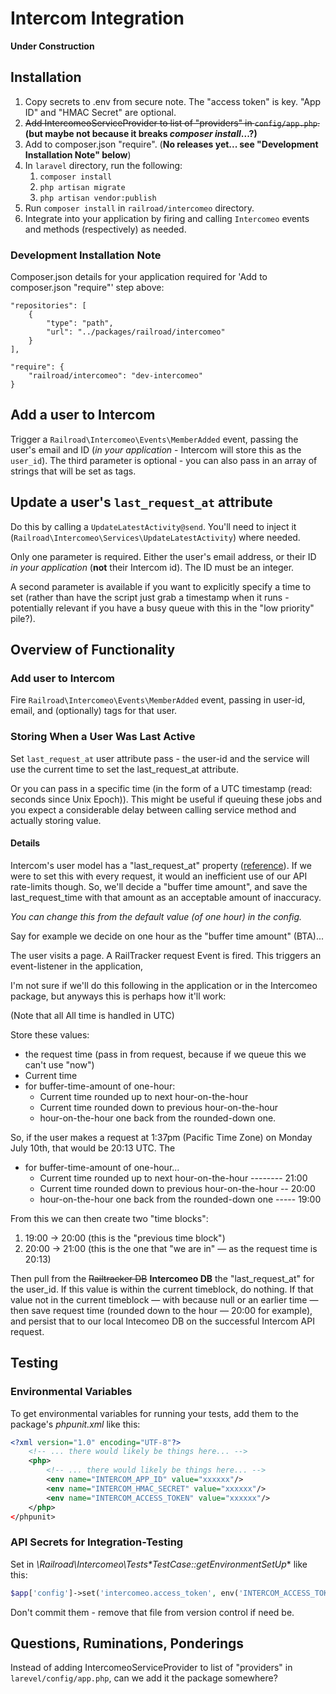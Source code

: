 
Intercom Integration
====================

**Under Construction**


Installation
------------

1. Copy secrets to .env from secure note. The "access token" is key. "App ID" and "HMAC Secret" are optional. 
1. ~~Add IntercomeoServiceProvider to list of "providers" in `config/app.php`.~~ **(but maybe not because it breaks *composer install*...?)** 
1. Add to composer.json "require". (**No releases yet... see "Development Installation Note" below**)
1. In `laravel` directory, run the following:
    1. `composer install`
    1. `php artisan migrate`
    1. `php artisan vendor:publish`
1. Run `composer install` in `railroad/intercomeo` directory.
1. Integrate into your application by firing and calling `Intercomeo` events and methods (respectively) as needed.

### Development Installation Note

Composer.json details for your application required for 'Add to composer.json "require"' step above: 

```
"repositories": [
    {
        "type": "path",
        "url": "../packages/railroad/intercomeo"
    }
],

"require": {
    "railroad/intercomeo": "dev-intercomeo"
}
```

Add a user to Intercom
----------------------

Trigger a `Railroad\Intercomeo\Events\MemberAdded` event, passing the user's email and ID (*in your application* - Intercom will store this as the `user_id`). The third parameter is optional - you can also pass in an array of strings that will be set as tags.


Update a user's `last_request_at` attribute
-------------------------------------------

Do this by calling a `UpdateLatestActivity@send`. You'll need to inject it (`Railroad\Intercomeo\Services\UpdateLatestActivity`) where needed.

Only one parameter is required. Either the user's email address, or their ID *in your application* (**not** their Intercom id). The ID must be an integer.

A second parameter is available if you want to explicitly specify a time to set (rather than have the script just grab a timestamp when it runs - potentially relevant if you have a busy queue with this in the "low priority" pile?).


Overview of Functionality
-------------------------

### Add user to Intercom

Fire `Railroad\Intercomeo\Events\MemberAdded` event, passing in user-id, email, and (optionally) tags for that user.

### Storing When a User Was Last Active

Set `last_request_at` user attribute pass - the user-id and the service will use the current time to set the last_request_at attribute. 

Or you can pass in a specific time (in the form of a UTC timestamp (read: seconds since Unix Epoch)). This might be useful if queuing these jobs and you expect a considerable delay between calling service method and actually storing value.

#### Details

Intercom's user model has a "last_request_at" property ([reference](
https://developers.intercom.com/v2.0/reference#user-model)). If we were to set this with every request, it would an inefficient use of our API rate-limits though. So, we'll decide a "buffer time amount", and save the last_request_time with that amount as an acceptable amount of inaccuracy.

*You can change this from the default value (of one hour) in the config.*

Say for example we decide on one hour as the "buffer time amount" (BTA)...

The user visits a page. A RailTracker request Event is fired. This triggers an event-listener in the application, 

I'm not sure if we'll do this following in the application or in the Intercomeo package, but anyways this is perhaps how it'll work:

(Note that all All time is handled in UTC)

Store these values:

* the request time (pass in from request, because if we queue this we can't use "now")
* Current time 
* for buffer-time-amount of one-hour:
    * Current time rounded up to next hour-on-the-hour
    * Current time rounded down to previous hour-on-the-hour
    * hour-on-the-hour one back from the rounded-down one.
    
So, if the user makes a request at 1:37pm (Pacific Time Zone) on Monday July 10th, that would be 20:13 UTC. The 

* for buffer-time-amount of one-hour...
    * Current time rounded up to next hour-on-the-hour -------- 21:00
    * Current time rounded down to previous hour-on-the-hour -- 20:00 
    * hour-on-the-hour one back from the rounded-down one ----- 19:00

From this we can then create two "time blocks":
1. 19:00 → 20:00 (this is the "previous time block")
2. 20:00 → 21:00 (this is the one that "we are in" — as the request time is 20:13)

Then pull from the ~~Railtracker DB~~ **Intercomeo DB** the "last_request_at" for the user_id. If this value is within the current timeblock, do nothing. If that value not in the current timeblock — with because null or an earlier time — then save request time (rounded down to the hour — 20:00 for example), and persist that to our local Intecomeo DB on the successful Intercom API request.


Testing
-------

### Environmental Variables

To get environmental variables for running your tests, add them to the package's *phpunit.xml* like this:

```xml
<?xml version="1.0" encoding="UTF-8"?>
    <!-- ... there would likely be things here... -->
    <php>
        <!-- ... there would likely be things here... -->
        <env name="INTERCOM_APP_ID" value="xxxxxx"/>
        <env name="INTERCOM_HMAC_SECRET" value="xxxxxx"/>
        <env name="INTERCOM_ACCESS_TOKEN" value="xxxxxx"/>
    </php>
</phpunit>
```


### API Secrets for Integration-Testing

Set in *\Railroad\Intercomeo\Tests\**TestCase::getEnvironmentSetUp*** like this:

```php
$app['config']->set('intercomeo.access_token', env('INTERCOM_ACCESS_TOKEN'));
```

Don't commit them - remove that file from version control if need be.


Questions, Ruminations, Ponderings
---------------------------------

Instead of adding IntercomeoServiceProvider to list of "providers" in `larevel/config/app.php`, can we add it the package somewhere?

